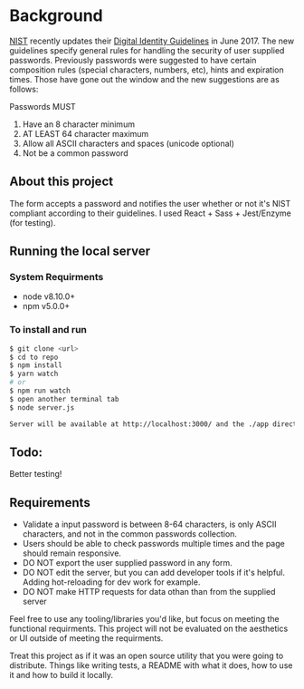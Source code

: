 # Background

[NIST](https://www.nist.gov/) recently updates their [Digital Identity Guidelines](https://pages.nist.gov/800-63-3/) in June 2017.
The new guidelines specify general rules for handling the security of user supplied passwords.
Previously passwords were suggested to have certain composition rules (special characters, numbers, etc), hints and expiration times.
Those have gone out the window and the new suggestions are as follows:

Passwords MUST

1. Have an 8 character minimum
2. AT LEAST 64 character maximum
2. Allow all ASCII characters and spaces (unicode optional)
4. Not be a common password

## About this project
The form accepts a password and notifies the user whether or not it's NIST compliant according to their guidelines. I used React + Sass + Jest/Enzyme (for testing). 

## Running the local server

### System Requirments

* node v8.10.0+
* npm v5.0.0+

### To install and run

```sh
$ git clone <url>
$ cd to repo
$ npm install
$ yarn watch
# or 
$ npm run watch
$ open another terminal tab
$ node server.js

Server will be available at http://localhost:3000/ and the ./app directory will be mounted to '/'.
```

## Todo:
Better testing!

## Requirements

* Validate a input password is between 8-64 characters, is only ASCII characters, and not in the common passwords collection.
* Users should be able to check passwords multiple times and the page should remain responsive.
* DO NOT export the user supplied password in any form.
* DO NOT edit the server, but you can add developer tools if it's helpful. Adding hot-reloading for dev work for example.
* DO NOT make HTTP requests for data othan than from the supplied server

Feel free to use any tooling/libraries you'd like, but focus on meeting the functional requirments. This project will not be evaluated on the aesthetics or UI outside of meeting the requirments.

Treat this project as if it was an open source utility that you were going to distribute. Things like writing tests, a README with what it does, how to use it and how to build it locally.


